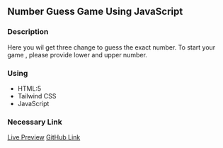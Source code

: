 ## Number Guess Game Using JavaScript

### Description

Here you wil get three change to guess the exact number.
To start your game , please provide lower and upper number.

### Using

- HTML:5
- Tailwind CSS
- JavaScript

### Necessary Link

<a href="">Live Preview</a>
<a href="https://github.com/RejoyanIslam/number-gussing-game-">GitHub Link </a>
